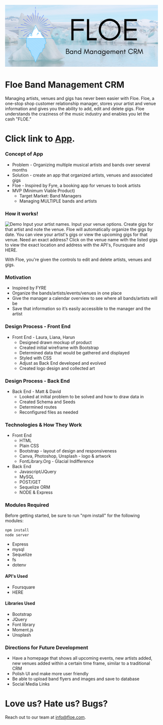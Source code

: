 ![Floe Logo](https://github.com/davidvo1990/project2/blob/master/public/assets/img/floelogo.png)
# Floe Band Management CRM
Managing artists, venues and gigs has never been easier with Floe. Floe, a one-stop shop customer relationship manager, stores your artist and venue information and gives you the ability to add, edit and delete gigs. Floe understands the craziness of the music industry and enables you let the cash "FLOE."

# Click link to [App](https://ancient-retreat-92080.herokuapp.com/). 

### Concept of App
* Problem - Organizing multiple musical artists and bands over several months
* Solution - create an app that organized artists, venues and associated gigs
* Floe - Inspired by Fyre, a booking app for venues to book artists
* MVP (Minimum Viable Product)
    * Target Market: Band Managers
    * Managing MULTIPLE bands and artists



### How it works!

![Demo](https://github.com/davidvo1990/project2/blob/master/public/assets/img/demo.gif)
Input your artist names. Input your venue options. Create gigs for that artist and note the venue. Floe will automatically organize the gigs by date.  You can view your artist's gigs or view the upcoming gigs for that venue. Need an exact address? Click on the venue name with the listed gigs to view the exact location and address with the API's, Foursquare and HERE. 

With Floe, you're given the controls to edit and delete artists, venues and gigs.

### Motivation
* Inspired by FYRE
* Organize the bands/artists/events/venues in one place
* Give the manager a calendar overview to see where all
bands/artists will be
* Save that information so it’s easily accessible to the
manager and the artist

### Design Process - Front End
* Front End - Laura, Liana, Harun
    * Designed drawn mockup of product
    * Created initial wireframe with Bootstrap
    * Determined data that would be gathered and displayed
    * Styled with CSS
    * Adjust as Back End developed and evolved
    * Created logo design and collected art

### Design Process - Back End
* Back End - Matt & David
    * Looked at initial problem to be solved and how to draw data in
    * Created Schema and Seeds
    * Determined routes
    * Reconfigured files as needed

### Technologies & How They Work
* Front End
    * HTML
    * Plain CSS
    * Bootstrap - layout of design and responsiveness
    * Canva, Photoshop, Unsplash - logo & artwork
    * FontLibrary.Org - Glacial Indifference
* Back End
    * Javascript/JQuery
    * MySQL
    * POST/GET
    * Sequelize ORM
    * NODE & Express

### Modules Required
Before getting started, be sure to run "npm install" for the following modules:
```
npm install
node server
```
* Express
* mysql
* Sequelize
* fs
* dotenv

#### API's Used
* Foursquare
* HERE

#### Libraries Used
* Bootstrap
* JQuery
* Font library
* Moment.js
* Unsplash

### Directions for Future Development
* Have a homepage that shows all upcoming events, new artists added, new
venues added within a certain time frame, similar to a traditional CRM
* Polish UI and make more user friendly
* Be able to upload band flyers and images and save to database
* Social Media Links

# Love us? Hate us? Bugs?
Reach out to our team at info@floe.com.